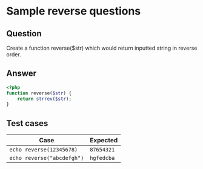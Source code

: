 # Sample reverse questions
## Question
Create a function reverse($str) which would return inputted string in reverse order.

## Answer
```php
<?php
function reverse($str) {
    return strrev($str);
}
```

## Test cases

| Case                       | Expected   |
|----------------------------|------------|
| `echo reverse(12345678)`   | `87654321` |
| `echo reverse("abcdefgh")` | `hgfedcba` |
